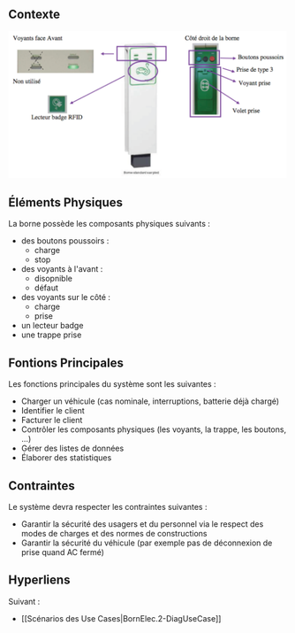 
## Contexte

![](/assets/images/BorneRecharge.png)

## Éléments Physiques

La borne possède les composants physiques suivants :
- des boutons poussoirs :
    - charge
    - stop
- des voyants à l'avant :
    - disopnible
    - défaut
- des voyants sur le côté :
    - charge
    - prise    
- un lecteur badge
- une trappe prise

## Fontions Principales

Les fonctions principales du système sont les suivantes :
- Charger un véhicule (cas nominale, interruptions, batterie déjà chargé)
- Identifier le client
- Facturer le client
- Contrôler les composants physiques (les voyants, la trappe, les boutons, ...)
- Gérer des listes de données
- Élaborer des statistiques

## Contraintes

Le système devra respecter les contraintes suivantes :
- Garantir la sécurité des usagers et du personnel via le respect des modes de charges et des normes de constructions
- Garantir la sécurité du véhicule (par exemple pas de déconnexion de prise quand AC fermé)

## Hyperliens

Suivant : 
- [[Scénarios des Use Cases|BornElec.2-DiagUseCase]]